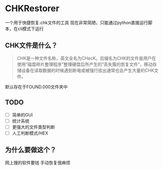 # CHKRestorer

一个用于快捷恢复.chk文件的工具
现在非常简陋，只能通过python直接运行脚本，在cli模式下运行

## CHK文件是什么？

> CHK是一种文件名称，英文全名为CHecK。后缀名为CHK的文件是用户在使用“磁盘碎片整理程序”整理硬盘后所产生的“丢失簇的恢复文件”，移动存储设备在读取数据的时候遇到断电或被强行拔出通常也会产生大量的CHK文件。

默认存在于FOUND.000文件夹中

## TODO

* [ ] 简单的GUI
* [ ] 统计系统
* [ ] 更强大的文件类型判断
* [ ] 人工判断模式/HEX

## 为什么要做这个？

网上搜的软件要钱
手动恢复很麻烦
